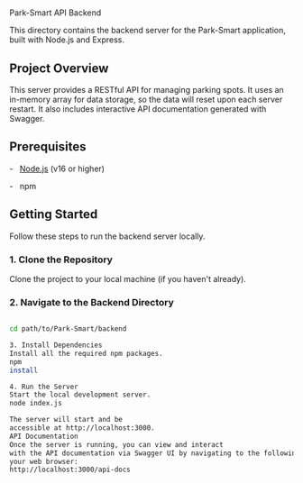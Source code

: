 #
Park-Smart API Backend


This directory contains the backend server for the Park-Smart application,
built with Node.js and Express.


## Project Overview


This server provides a RESTful API for managing parking spots. It uses an
in-memory array for data storage, so the data will reset upon each server
restart. It also includes interactive API documentation generated with Swagger.


## Prerequisites


-   [Node.js](https://nodejs.org/) (v16
or higher)

-   npm


## Getting Started


Follow these steps to run the backend server locally.


### 1. Clone the Repository


Clone the project to your local machine (if you haven't already).


### 2. Navigate to the Backend Directory


```bash

cd path/to/Park-Smart/backend

3. Install Dependencies
Install all the required npm packages.
npm
install

4. Run the Server
Start the local development server.
node index.js

The server will start and be
accessible at http://localhost:3000.
API Documentation
Once the server is running, you can view and interact
with the API documentation via Swagger UI by navigating to the following URL in
your web browser:
http://localhost:3000/api-docs